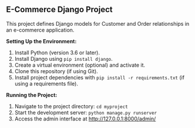 ## E-Commerce Django Project

This project defines Django models for Customer and Order relationships in an e-commerce application.

**Setting Up the Environment:**

1. Install Python (version 3.6 or later).
2. Install Django using `pip install django`.
3. Create a virtual environment (optional) and activate it.
4. Clone this repository (if using Git).
5. Install project dependencies with `pip install -r requirements.txt` (if using a requirements file).

**Running the Project:**

1. Navigate to the project directory: `cd myproject`
2. Start the development server: `python manage.py runserver`
3. Access the admin interface at http://127.0.0.1:8000/admin/
